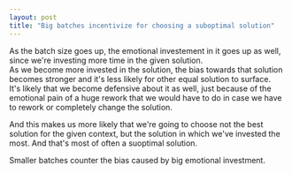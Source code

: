 ```yaml
---
layout: post
title: "Big batches incentivize for choosing a suboptimal solution"
---
```

As the batch size goes up, the emotional investement in it goes up as well, since we're investing more time in the given solution.  
As we become more invested in the solution, the bias towards that solution becomes stronger and it's less likely for other equal solution to surface.  
It's likely that we become defensive about it as well, just because of the emotional pain of a huge rework that we would have to do in case we have to rework or completely change the solution.  

And this makes us more likely that we're going to choose not the best solution for the given context, but the solution in which we've invested the most. And that's most of often a suoptimal solution.

Smaller batches counter the bias caused by big emotional investment.
